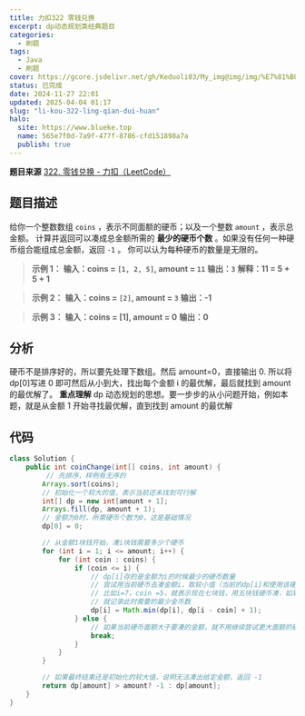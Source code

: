 ```yaml
---
title: 力扣322 零钱兑换
excerpt: dp动态规划类经典题目
categories:
  - 刷题
tags:
  - Java
  - 刷题
cover: https://gcore.jsdelivr.net/gh/Keduoli03/My_img@img/img/%E7%81%B0%E5%8E%9F%E5%93%80.webp
status: 已完成
date: 2024-11-27 22:01
updated: 2025-04-04 01:17
slug: "li-kou-322-ling-qian-dui-huan"
halo:
  site: https://www.blueke.top
  name: 565e7f0d-7a9f-477f-8786-cfd151898a7a
  publish: true
---
```

**题目来源**
[322. 零钱兑换 - 力扣（LeetCode）](https://leetcode.cn/problems/coin-change/)
## 题目描述
给你一个整数数组 `coins` ，表示不同面额的硬币；以及一个整数 `amount` ，表示总金额。
计算并返回可以凑成总金额所需的 **最少的硬币个数** 。如果没有任何一种硬币组合能组成总金额，返回 `-1` 。
你可以认为每种硬币的数量是无限的。
> **示例 1：**
**输入：coins = `[1, 2, 5]`, amount = `11`**
**输出：`3`** 
**解释：11 = 5 + 5 + 1**

> **示例 2：**
**输入：coins = `[2]`, amount = `3`**
**输出：-1**

> **示例 3：**
**输入：coins = [1], amount = 0**
**输出：0**

## 分析
硬币不是排序好的，所以要先处理下数组。然后 amount=0，直接输出 0. 所以将 dp[0]写进 0 即可然后从小到大，找出每个金额 i 的最优解，最后就找到 amount 的最优解了。
**重点理解**
dp 动态规划的思想。要一步步的从小问题开始，例如本题，就是从金额 1 开始寻找最优解，直到找到 amount 的最优解

## 代码
```java
class Solution {
    public int coinChange(int[] coins, int amount) {
         // 先排序，样例有无序的
        Arrays.sort(coins);
        // 初始化一个较大的值，表示当前还未找到可行解
        int[] dp = new int[amount + 1];
        Arrays.fill(dp, amount + 1);
        // 金额为0时，所需硬币个数为0，这是基础情况
        dp[0] = 0;

        // 从金额1块钱开始，凑i块钱需要多少个硬币
        for (int i = 1; i <= amount; i++) {
            for (int coin : coins) {
                if (coin <= i) {
                    // dp[i]存的是金额为i的时候最少的硬币数量
                    // 尝试用当前硬币去凑金额i，取较小值（当前的dp[i]和使用该硬币后的情况对比）
                    // 比如i=7，coin =5，就表示现在七块钱，用五块钱硬币凑，如果花的硬币更少
                    // 就记录此时需要的最少金币数
                    dp[i] = Math.min(dp[i], dp[i - coin] + 1);
                } else {
                    // 如果当前硬币面额大于要凑的金额，就不用继续尝试更大面额的硬币了
                    break;
                }
            }
        }

        // 如果最终结果还是初始化的较大值，说明无法凑出给定金额，返回 -1
        return dp[amount] > amount? -1 : dp[amount];
    }
}
```
